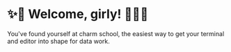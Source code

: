 # ✨💄 Welcome, girly! 💅🏻✨

You've found yourself at charm school, the easiest way to get your terminal and editor into shape for data work.
